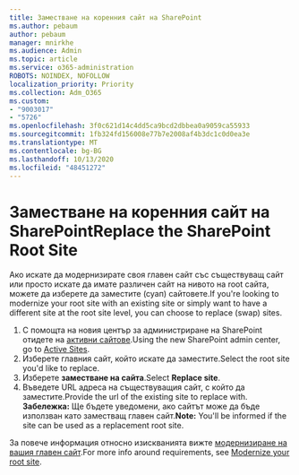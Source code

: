 ```yaml
---
title: Заместване на коренния сайт на SharePoint
ms.author: pebaum
author: pebaum
manager: mnirkhe
ms.audience: Admin
ms.topic: article
ms.service: o365-administration
ROBOTS: NOINDEX, NOFOLLOW
localization_priority: Priority
ms.collection: Adm_O365
ms.custom:
- "9003017"
- "5726"
ms.openlocfilehash: 3f0c621d14c4dd5ca9bcd2dbbea0a9059ca55933
ms.sourcegitcommit: 1fb324fd156008e77b7e2008af4b3dc1c0d0ea3e
ms.translationtype: MT
ms.contentlocale: bg-BG
ms.lasthandoff: 10/13/2020
ms.locfileid: "48451272"
---
```

# <a name="replace-the-sharepoint-root-site"></a><span data-ttu-id="9f2fa-102">Заместване на коренния сайт на SharePoint</span><span class="sxs-lookup"><span data-stu-id="9f2fa-102">Replace the SharePoint Root Site</span></span>
<span data-ttu-id="9f2fa-103">Ако искате да модернизирате своя главен сайт със съществуващ сайт или просто искате да имате различен сайт на нивото на root сайта, можете да изберете да заместите (суап) сайтовете.</span><span class="sxs-lookup"><span data-stu-id="9f2fa-103">If you're looking to modernize your root site with an existing site or simply want to have a different site at the root site level, you can choose to replace (swap) sites.</span></span>

1. <span data-ttu-id="9f2fa-104">С помощта на новия център за администриране на SharePoint отидете на [активни сайтове](https://admin.microsoft.com/sharepoint?page=siteManagement&modern=true).</span><span class="sxs-lookup"><span data-stu-id="9f2fa-104">Using the new SharePoint admin center, go to [Active Sites](https://admin.microsoft.com/sharepoint?page=siteManagement&modern=true).</span></span>
2. <span data-ttu-id="9f2fa-105">Изберете главния сайт, който искате да заместите.</span><span class="sxs-lookup"><span data-stu-id="9f2fa-105">Select the root site you'd like to replace.</span></span>
3. <span data-ttu-id="9f2fa-106">Изберете **заместване на сайта**.</span><span class="sxs-lookup"><span data-stu-id="9f2fa-106">Select **Replace site**.</span></span>
4. <span data-ttu-id="9f2fa-107">Въведете URL адреса на съществуващия сайт, с който да заместите.</span><span class="sxs-lookup"><span data-stu-id="9f2fa-107">Provide the url of the existing site to replace with.</span></span> <span data-ttu-id="9f2fa-108">**Забележка:** Ще бъдете уведомени, ако сайтът може да бъде използван като заместващ главен сайт.</span><span class="sxs-lookup"><span data-stu-id="9f2fa-108">**Note:** You'll be informed if the site can be used as a replacement root site.</span></span>

<span data-ttu-id="9f2fa-109">За повече информация относно изискванията вижте [модернизиране на вашия главен сайт](https://docs.microsoft.com/sharepoint/modern-root-site).</span><span class="sxs-lookup"><span data-stu-id="9f2fa-109">For more info around requirements, see [Modernize your root site](https://docs.microsoft.com/sharepoint/modern-root-site).</span></span>

